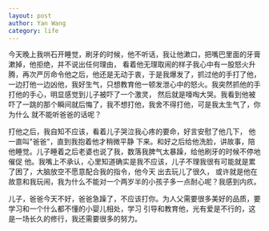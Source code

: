 ```yaml
---
layout: post
author: Yan Wang
category: life
---
```

今天晚上我哄石开睡觉，刷牙的时候，他不听话，我让他漱口，把嘴巴里面的牙膏漱掉，他拒绝，并不说出任何理由，
看着他无理取闹的样子我心中有一股怒火升腾，再次严厉命令他之后，他还是无动于衷，于是我爆发了，抓过他的手打了他，
一边打他一边凶他，我好生气，只想教育他一顿发泄心中的怒火。我突然抓他的手打他的手心，明显感觉到儿子被吓了一个激灵，
然后就是嚎啕大哭。我看到他被吓了一跳的那个瞬间就后悔了，我不想打他，我舍不得打他，可是我太生气了，你为什么
就不能听爸爸的话呢？

打他之后，我自知不应该，看着儿子哭泣我心疼的要命，好言安慰了他几下， 他一直叫"爸爸"，直到我抱着他才稍微平静
下来。和好之后给他洗脸，讲故事，陪他睡觉。儿子睡着之后老婆也说了我，数落我脾气太暴躁，给他刷牙的时候不停地催促
他。我嘴上不承认，心里知道确实是我不应该，儿子不理我很有可能就是累了困了，大脑放空不愿意配合我的指令，他今天
出去玩儿了很久， 或许就是他在故意和我玩闹，我为什么不能对一个两岁半的小孩子多一点耐心呢？我感到内疚。

儿子，爸爸今天不好，爸爸急躁了，不应该打你。为人父需要很多美好的品质，要学习和一个什么都不懂的小婴儿相处，学习
引导和教育他，光有爱是不行的，这是一场长久的修行，我还需要很多的努力。

